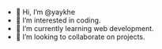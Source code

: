 - 👋 Hi, I’m @yaykhe
- 👀 I’m interested in coding.
- 🌱 I’m currently learning web development.
- 💞️ I’m looking to collaborate on projects.

<!---
yaykhe/yaykhe is a ✨ special ✨ repository because its `README.md` (this file) appears on your GitHub profile.
You can click the Preview link to take a look at your changes.
--->
